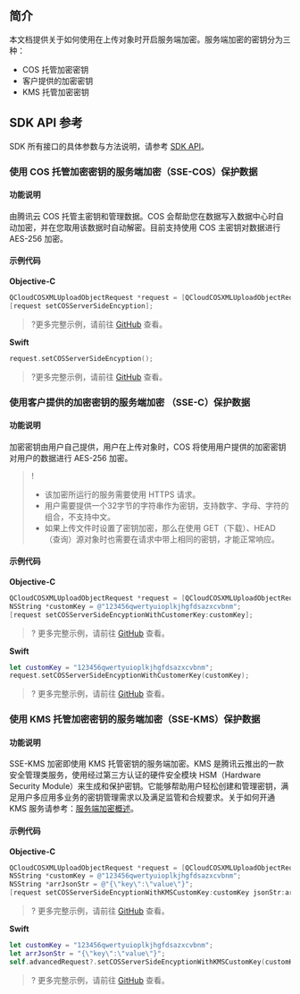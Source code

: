 ## 简介

本文档提供关于如何使用在上传对象时开启服务端加密。服务端加密的密钥分为三种：

* COS 托管加密密钥
* 客户提供的加密密钥
* KMS 托管加密密钥


## SDK API 参考

SDK 所有接口的具体参数与方法说明，请参考 [SDK API](https://cos-ios-sdk-doc-1253960454.file.myqcloud.com/)。

### 使用 COS 托管加密密钥的服务端加密（SSE-COS）保护数据

#### 功能说明

由腾讯云 COS 托管主密钥和管理数据。COS 会帮助您在数据写入数据中心时自动加密，并在您取用该数据时自动解密。目前支持使用 COS 主密钥对数据进行 AES-256 加密。

#### 示例代码
**Objective-C**

[//]: # (.cssg-snippet-put-object-sse)
```objective-c
QCloudCOSXMLUploadObjectRequest *request = [QCloudCOSXMLUploadObjectRequest new];
[request setCOSServerSideEncyption];
```

>?更多完整示例，请前往 [GitHub](https://github.com/tencentyun/cos-snippets/tree/master/iOS/Objc/Examples/cases/PutObjectSSE.m) 查看。

**Swift**

[//]: # (.cssg-snippet-put-object-sse)
```swift
request.setCOSServerSideEncyption();
```

>?更多完整示例，请前往 [GitHub](https://github.com/tencentyun/cos-snippets/tree/master/iOS/Swift/Examples/cases/PutObjectSSE.swift) 查看。

### 使用客户提供的加密密钥的服务端加密 （SSE-C）保护数据

#### 功能说明

加密密钥由用户自己提供，用户在上传对象时，COS 将使用用户提供的加密密钥对用户的数据进行 AES-256 加密。

> !
>- 该加密所运行的服务需要使用 HTTPS 请求。
>- 用户需要提供一个32字节的字符串作为密钥，支持数字、字母、字符的组合，不支持中文。
>- 如果上传文件时设置了密钥加密，那么在使用 GET（下载）、HEAD（查询）源对象时也需要在请求中带上相同的密钥，才能正常响应。

#### 示例代码
**Objective-C**

[//]: # (.cssg-snippet-put-object-sse-c)
```objective-c
QCloudCOSXMLUploadObjectRequest *request = [QCloudCOSXMLUploadObjectRequest new];
NSString *customKey = @"123456qwertyuioplkjhgfdsazxcvbnm";
[request setCOSServerSideEncyptionWithCustomerKey:customKey];
```

>? 更多完整示例，请前往 [GitHub](https://github.com/tencentyun/cos-snippets/tree/master/iOS/Objc/Examples/cases/PutObjectSSE.m) 查看。
>

**Swift**

[//]: # (.cssg-snippet-put-object-sse-c)
```swift
let customKey = "123456qwertyuioplkjhgfdsazxcvbnm";
request.setCOSServerSideEncyptionWithCustomerKey(customKey);
```

>? 更多完整示例，请前往 [GitHub](https://github.com/tencentyun/cos-snippets/tree/master/iOS/Swift/Examples/cases/PutObjectSSE.swift) 查看。
>

### 使用 KMS 托管加密密钥的服务端加密（SSE-KMS）保护数据

#### 功能说明

SSE-KMS 加密即使用 KMS 托管密钥的服务端加密。KMS 是腾讯云推出的一款安全管理类服务，使用经过第三方认证的硬件安全模块 HSM（Hardware Security Module）来生成和保护密钥。它能够帮助用户轻松创建和管理密钥，满足用户多应用多业务的密钥管理需求以及满足监管和合规要求。关于如何开通 KMS 服务请参考：[服务端加密概述](https://intl.cloud.tencent.com/document/product/436/18145)。

#### 示例代码
**Objective-C**

[//]: # (.cssg-snippet-put-object-sse-kms)
```objective-c
QCloudCOSXMLUploadObjectRequest *request = [QCloudCOSXMLUploadObjectRequest new];
NSString *customKey = @"123456qwertyuioplkjhgfdsazxcvbnm";
NSString *arrJsonStr = @"{\"key\":\"value\"}";
[request setCOSServerSideEncyptionWithKMSCustomKey:customKey jsonStr:arrJsonStr];
```

>? 更多完整示例，请前往 [GitHub](https://github.com/tencentyun/cos-snippets/tree/master/iOS/Objc/Examples/cases/PutObjectSSE.m) 查看。
>

**Swift**

[//]: # (.cssg-snippet-put-object-sse-kms)
```swift
let customKey = "123456qwertyuioplkjhgfdsazxcvbnm";
let arrJsonStr = "{\"key\":\"value\"}";
self.advancedRequest?.setCOSServerSideEncyptionWithKMSCustomKey(customKey, jsonStr: arrJsonStr);
```

>? 更多完整示例，请前往 [GitHub](https://github.com/tencentyun/cos-snippets/tree/master/iOS/Swift/Examples/cases/PutObjectSSE.swift) 查看。
>
